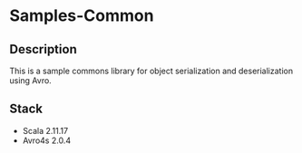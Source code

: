 # Samples-Common
## Description
This is a sample commons library for object serialization and deserialization using Avro. 
## Stack
* Scala 2.11.17
* Avro4s 2.0.4